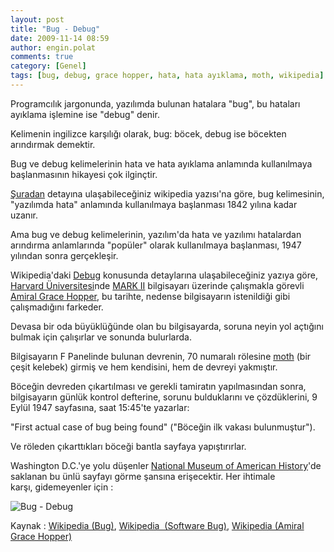 ```yaml
---
layout: post
title: "Bug - Debug"
date: 2009-11-14 08:59
author: engin.polat
comments: true
category: [Genel]
tags: [bug, debug, grace hopper, hata, hata ayıklama, moth, wikipedia]
---
```

Programcılık jargonunda, yazılımda bulunan hatalara "bug", bu hataları ayıklama işlemine ise "debug" denir.

Kelimenin ingilizce karşılığı olarak, bug: böcek, debug ise böcekten arındırmak demektir.

Bug ve debug kelimelerinin hata ve hata ayıklama anlamında kullanılmaya başlanmasının hikayesi çok ilginçtir.

<a title="Wikipedia: Software Bug" href="http://en.wikipedia.org/wiki/Software_bug" target="_blank" rel="noopener">Şuradan</a> detayına ulaşabileceğiniz wikipedia yazısı'na göre, bug kelimesinin, "yazılımda hata" anlamında kullanılmaya başlanması 1842 yılına kadar uzanır.

Ama bug ve debug kelimelerinin, yazılım'da hata ve yazılımı hatalardan arındırma anlamlarında "popüler" olarak kullanılmaya başlanması, 1947 yılından sonra gerçekleşir.

Wikipedia'daki <a title="Wikipedia: Debugging" href="http://en.wikipedia.org/wiki/Debug" target="_blank" rel="noopener">Debug</a> konusunda detaylarına ulaşabileceğiniz yazıya göre, <a title="Harvard Üniversitesi" href="http://www.harvard.edu/" target="_blank" rel="noopener">Harvard Üniversitesi</a>nde <a title="Wikipedia: Harvard Mark II" href="http://en.wikipedia.org/wiki/Harvard_Mark_II" target="_blank" rel="noopener">MARK II</a> bilgisayarı üzerinde çalışmakla görevli <a title="Wikipedia: Amiral Grace Hopper" href="http://en.wikipedia.org/wiki/Admiral_Grace_Hopper" target="_blank" rel="noopener">Amiral Grace Hopper</a>, bu tarihte, nedense bilgisayarın istenildiği gibi çalışmadığını farkeder.

Devasa bir oda büyüklüğünde olan bu bilgisayarda, soruna neyin yol açtığını bulmak için çalışırlar ve sonunda bulurlarda.

Bilgisayarın F Panelinde bulunan devrenin, 70 numaralı rölesine <a title="Wikipedia: Moth" href="http://en.wikipedia.org/wiki/Moth" target="_blank" rel="noopener">moth</a> (bir çeşit kelebek) girmiş ve hem kendisini, hem de devreyi yakmıştır.

Böceğin devreden çıkartılması ve gerekli tamiratın yapılmasından sonra, bilgisayarın günlük kontrol defterine, sorunu bulduklarını ve çözdüklerini, 9 Eylül 1947 sayfasına, saat 15:45'te yazarlar:

"First actual case of bug being found" ("Böceğin ilk vakası bulunmuştur").

Ve röleden çıkarttıkları böceği bantla sayfaya yapıştırırlar.

Washington D.C.'ye yolu düşenler <a title="Wikipedia: National Museum of American History" href="http://en.wikipedia.org/wiki/National_Museum_of_American_History" target="_blank" rel="noopener">National Museum of American History</a>'de saklanan bu ünlü sayfayı görme şansına erişecektir. Her ihtimale karşı, gidemeyenler için :

<img class="lazy img-responsive" data-src="http://www.history.navy.mil/photos/images/h96000/h96566k.jpg" title="Bug - Debug" />

Kaynak : <a title="Wikipedia: Bug" href="http://en.wikipedia.org/wiki/Bug" target="_blank" rel="noopener">Wikipedia (Bug)</a>, <a title="Wikipedia: Software Bug" href="http://en.wikipedia.org/wiki/Software_bug" target="_blank" rel="noopener">Wikipedia  (Software Bug)</a>, <a title="Wikipedia: Amiral Grace Hopper" href="http://en.wikipedia.org/wiki/Admiral_Grace_Hopper" target="_blank" rel="noopener">Wikipedia (Amiral Grace Hopper)</a>

